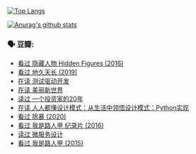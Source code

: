 [![Top Langs](https://github-readme-stats.vercel.app/api/top-langs/?username=w940853815)](https://github.com/anuraghazra/github-readme-stats)

[![Anurag's github stats](https://github-readme-stats.vercel.app/api?username=w940853815)](https://github.com/anuraghazra/github-readme-stats)

### 🗣 豆瓣:

<!-- DOUBAN-ACTIVITIES:START -->
- [看过 隐藏人物 Hidden Figures‎ (2016)](https://www.douban.com/people/136069238/status/3270118832/)
- [看过 地久天长‎ (2019)](https://www.douban.com/people/136069238/status/3268732618/)
- [在读 测试驱动开发](https://www.douban.com/people/136069238/status/3263070510/)
- [在读 美丽新世界](https://www.douban.com/people/136069238/status/3262347709/)
- [读过 一个投资家的20年](https://www.douban.com/people/136069238/status/3262345951/)
- [在读 人人都懂设计模式：从生活中领悟设计模式：Python实现](https://www.douban.com/people/136069238/status/3261768702/)
- [看过 除暴‎ (2020)](https://www.douban.com/people/136069238/status/3260724699/)
- [看过 我是路人甲 纪录片‎ (2016)](https://www.douban.com/people/136069238/status/3259846279/)
- [读过 微服务设计](https://www.douban.com/people/136069238/status/3253430199/)
- [看过 我是路人甲‎ (2015)](https://www.douban.com/people/136069238/status/3251194581/)
<!-- DOUBAN-ACTIVITIES:END -->
<!--
**w940853815/w940853815** is a ✨ _special_ ✨ repository because its `README.md` (this file) appears on your GitHub profile.

Here are some ideas to get you started:

- 🔭 I’m currently working on ...
- 🌱 I’m currently learning ...
- 👯 I’m looking to collaborate on ...
- 🤔 I’m looking for help with ...
- 💬 Ask me about ...
- 📫 How to reach me: ...
- 😄 Pronouns: ...
- ⚡ Fun fact: ...
-->
